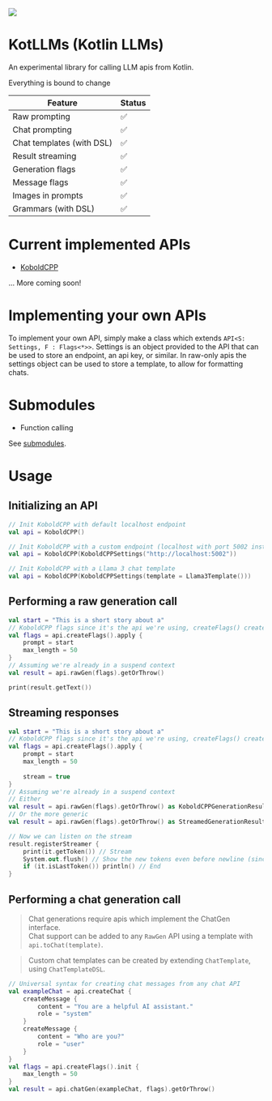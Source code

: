 [![](https://www.jitpack.io/v/Mylo-Softworks/KotLLMs.svg)](https://www.jitpack.io/#Mylo-Softworks/KotLLMs)

# KotLLMs (Kotlin LLMs)
An experimental library for calling LLM apis from Kotlin.

Everything is bound to change

| Feature                   | Status |
|---------------------------|--------|
| Raw prompting             | ✅      |
| Chat prompting            | ✅      |
| Chat templates (with DSL) | ✅      |
| Result streaming          | ✅      |
| Generation flags          | ✅      | <!--Flags for generations, like grammars, model selection, etc.-->
| Message flags             | ✅      | <!--Flags for individual messages, like role, attached images, etc.-->
| Images in prompts         | ✅      |
| Grammars (with DSL)       | ✅      |

# Current implemented APIs
* [KoboldCPP](https://github.com/LostRuins/koboldcpp)

... More coming soon!

# Implementing your own APIs
To implement your own API, simply make a class which extends `API<S: Settings, F : Flags<*>>`. Settings is an object provided to the API that can be used to store an endpoint, an api key, or similar. In raw-only apis the settings object can be used to store a template, to allow for formatting chats.

# Submodules
* Function calling

See [submodules](submodules.md).

# Usage

## Initializing an API
```kotlin
// Init KoboldCPP with default localhost endpoint
val api = KoboldCPP()

// Init KoboldCPP with a custom endpoint (localhost with port 5002 instead of default 5001)
val api = KoboldCPP(KoboldCPPSettings("http://localhost:5002"))

// Init KoboldCPP with a Llama 3 chat template
val api = KoboldCPP(KoboldCPPSettings(template = Llama3Template()))
```

## Performing a raw generation call
```kotlin
val start = "This is a short story about a"
// KoboldCPP flags since it's the api we're using, createFlags() creates a flags object for whichever api you're using, some apis might have flags that others don't.
val flags = api.createFlags().apply {
    prompt = start
    max_length = 50
}
// Assuming we're already in a suspend context
val result = api.rawGen(flags).getOrThrow()

print(result.getText())
```

## Streaming responses
```kotlin
val start = "This is a short story about a"
// KoboldCPP flags since it's the api we're using, createFlags() creates a flags object for whichever api you're using, some apis might have flags that others don't.
val flags = api.createFlags().apply {
    prompt = start
    max_length = 50
    
    stream = true
}
// Assuming we're already in a suspend context
// Either
val result = api.rawGen(flags).getOrThrow() as KoboldCPPGenerationResultsStreamed
// Or the more generic
val result = api.rawGen(flags).getOrThrow() as StreamedGenerationResult<*>

// Now we can listen on the stream
result.registerStreamer {
    print(it.getToken()) // Stream
    System.out.flush() // Show the new tokens even before newline (since print doesn't flush)
    if (it.isLastToken()) println() // End
}
```

## Performing a chat generation call
> Chat generations require apis which implement the ChatGen interface.  
> Chat support can be added to any `RawGen` API using a template with `api.toChat(template)`.

> Custom chat templates can be created by extending `ChatTemplate`, using `ChatTemplateDSL`.
```kotlin
// Universal syntax for creating chat messages from any chat API
val exampleChat = api.createChat {
    createMessage {
        content = "You are a helpful AI assistant."
        role = "system"
    }
    createMessage {
        content = "Who are you?"
        role = "user"
    }
}
val flags = api.createFlags().init {
    max_length = 50
}
val result = api.chatGen(exampleChat, flags).getOrThrow()
```
